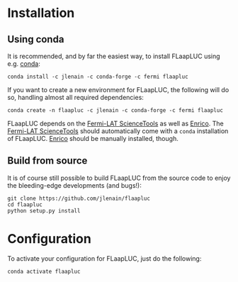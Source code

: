 # Installation

## Using conda

It is recommended, and by far the easiest way, to install FLaapLUC using e.g. [conda](https://www.continuum.io/downloads):

```
conda install -c jlenain -c conda-forge -c fermi flaapluc
```

If you want to create a new environment for FLaapLUC, the following will do so, handling almost all required dependencies:

```
conda create -n flaapluc -c jlenain -c conda-forge -c fermi flaapluc
```

FLaapLUC depends on the [Fermi-LAT ScienceTools](https://fermi.gsfc.nasa.gov/ssc/data/analysis/software/) as well as [Enrico](http://enrico.readthedocs.io). The [Fermi-LAT ScienceTools](https://fermi.gsfc.nasa.gov/ssc/data/analysis/software/) should automatically come with a `conda` installation of FLaapLUC. [Enrico](http://enrico.readthedocs.io) should be manually installed, though.

## Build from source

It is of course still possible to build FLaapLUC from the source code to enjoy the bleeding-edge developments (and bugs!):

```
git clone https://github.com/jlenain/flaapluc
cd flaapluc
python setup.py install
```


# Configuration

To activate your configuration for FLaapLUC, just do the following:

```
conda activate flaapluc
```
